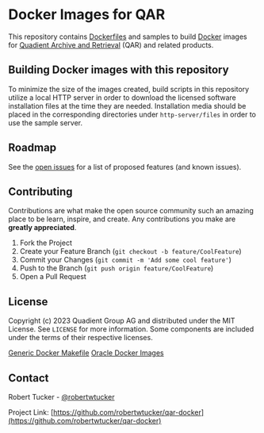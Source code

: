# Docker Images for QAR

This repository contains
[Dockerfiles](https://docs.docker.com/engine/reference/builder/) and samples to
build [Docker](https://www.docker.com/resources/what-container/) images for
[Quadient Archive and Retrieval](https://www.quadient.com/en/resources/quadient-archive-and-retrieval-brochure) 
(QAR) and related products.

## Building Docker images with this repository

To minimize the size of the images created, build scripts in this repository
utilize a local HTTP server in order to download the licensed software
installation files at the time they are needed. Installation media should be
placed in the corresponding directories under `http-server/files` in order to
use the sample server.

## Roadmap

See the [open issues](https://github.com/robertwtucker/qar-docker/issues) for
a list of proposed features (and known issues).

## Contributing

Contributions are what make the open source community such an amazing place to
be learn, inspire, and create. Any contributions you make are **greatly appreciated**.

1. Fork the Project
2. Create your Feature Branch (`git checkout -b feature/CoolFeature`)
3. Commit your Changes (`git commit -m 'Add some cool feature'`)
4. Push to the Branch (`git push origin feature/CoolFeature`)
5. Open a Pull Request

## License

Copyright (c) 2023 Quadient Group AG and distributed under the MIT License.
See `LICENSE` for more information. Some components are included under the
terms of their respective licenses.

[Generic Docker Makefile](https://github.com/mvanholsteijn/docker-makefile)
[Oracle Docker Images](https://github.com/oracle/docker-images)

## Contact

Robert Tucker - [@robertwtucker](https://twitter.com/robertwtucker)

Project Link: [https://github.com/robertwtucker/qar-docker](https://github.com/robertwtucker/qar-docker)
